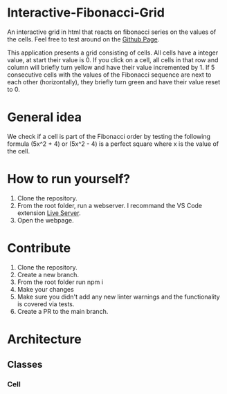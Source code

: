 # Interactive-Fibonacci-Grid
An interactive grid in html that reacts on fibonacci series on the values of the cells. Feel free to test around on the [Github Page](https://lennard0011.github.io/Interactive-Fibonacci-Grid/).

This application presents a grid consisting of cells. All cells have a integer value, at start their value is 0. If you click on a cell, all cells in that row and column will briefly turn yellow and have their value incremented by 1. If 5 consecutive cells with the values of the Fibonacci sequence are next to each other (horizontally), they briefly turn green and have their value reset to 0.

# General idea

We check if a cell is part of the Fibonacci order by testing the following formula (5x^2 + 4) or (5x^2 - 4) is a perfect square where x is the value of the cell.

# How to run yourself?
1. Clone the repository.
2. From the root folder, run a webserver. I recommand the VS Code extension [Live Server](https://marketplace.visualstudio.com/items?itemName=ritwickdey.LiveServer).
3. Open the webpage.

# Contribute
1. Clone the repository.
2. Create a new branch.
3. From the root folder run npm i
4. Make your changes
5. Make sure you didn't add any new linter warnings and the functionality is covered via tests.
6. Create a PR to the main branch.

# Architecture

## Classes

### Cell